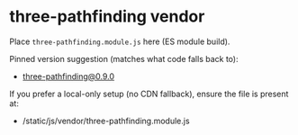 # three-pathfinding vendor

Place `three-pathfinding.module.js` here (ES module build).

Pinned version suggestion (matches what code falls back to):

- three-pathfinding@0.9.0

If you prefer a local-only setup (no CDN fallback), ensure the file is present at:

- /static/js/vendor/three-pathfinding.module.js
